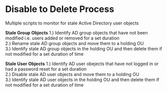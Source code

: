 # Disable to Delete Process
Multiple scripts to monitor for stale Active Directory user objects</br>

<strong>Stale Group Objects</strong>
1.) Identify AD group objects that have not been modified i.e. users added or removed for a set duration</br>
2.) Rename stale AD group objects and move them to a holding OU</br>
3.) Identify stale AD group objects in the holding OU and then delete them if not modified for a set duration of time</br>

<strong>Stale User Objects</strong>
1.) Identify AD user obejects that have not logged in or had a password reset for a set duration</br>
2.) Disable stale AD user objects and move them to a holding OU</br>
3.) Identify stale AD user objects in the holding OU and then delete them if not modified for a set duration of time</br>
